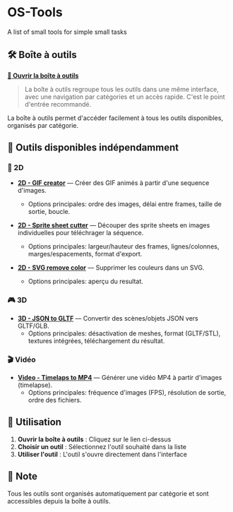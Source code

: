 # OS-Tools
A list of small tools for simple small tasks

## 🛠️ Boîte à outils

**[🎯 Ouvrir la boîte à outils](https://olivierdev.github.io/OS-Tools/boite%20à%20outils.html)**

> La boîte à outils regroupe tous les outils dans une même interface, avec une navigation par catégories et un accès rapide. C'est le point d'entrée recommandé.

La boîte à outils permet d'accéder facilement à tous les outils disponibles, organisés par catégorie.

## 📁 Outils disponibles indépendamment

### 🎨 2D
- **[2D - GIF creator](https://oliviersud.github.io/OS-Tools/Outils/2D%20-%20GIF%20creator.html)** — Créer des GIF animés à partir d'une sequence d'images.
  - Options principales: ordre des images, délai entre frames, taille de sortie, boucle.

- **[2D - Sprite sheet cutter](https://oliviersud.github.io/OS-Tools/Outils/2D%20-%20Sprite%20sheet%20cutter.html)** — Découper des sprite sheets en images individuelles pour téléchrager la séquence.
  - Options principales: largeur/hauteur des frames, lignes/colonnes, marges/espacements, format d'export.

- **[2D - SVG remove color](https://oliviersud.github.io/OS-Tools/Outils/2D%20-%20svg%20remove%20color.html)** — Supprimer les couleurs dans un SVG.
  - Options principales: aperçu du resultat.

### 🎮 3D
- **[3D - JSON to GLTF](https://oliviersud.github.io/OS-Tools/Outils/3D%20-%20Json%20to%20GLTF.html)** — Convertir des scènes/objets JSON vers GLTF/GLB.
  - Options principales: désactivation de meshes, format (GLTF/STL), textures intégrées, téléchargement du résultat.

### 🎬 Vidéo
- **[Video - Timelaps to MP4](https://oliviersud.github.io/OS-Tools/Outils/Video%20-%20Timelaps%20to%20MP4.html)** — Générer une vidéo MP4 à partir d'images (timelapse).
  - Options principales: fréquence d'images (FPS), résolution de sortie, ordre des fichiers.

## 🚀 Utilisation

1. **Ouvrir la boîte à outils** : Cliquez sur le lien ci-dessus
2. **Choisir un outil** : Sélectionnez l'outil souhaité dans la liste
3. **Utiliser l'outil** : L'outil s'ouvre directement dans l'interface

## 📝 Note

Tous les outils sont organisés automatiquement par catégorie et sont accessibles depuis la boîte à outils.
